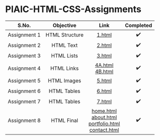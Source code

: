 # PIAIC-HTML-CSS-Assignments

| S.No. | Objective | Link | Completed |
| :---: | :---: | :---: | :---: |
| Assignment 1 | HTML Structure | [1.html](/Assignment%201/1.html "Assignment 1") | :heavy_check_mark: |
| Assignment 2 | HTML Text | [2.html](/Assignment%202/2.html "Assignment 2") | :heavy_check_mark: |
| Assignment 3 | HTML Lists | [3.html](/Assignment%203/3.html "Assignment 3") | :heavy_check_mark: |
| Assignment 4 | HTML Links | [4A.html](/Assignment%204/4A.html "Assignment 4A")<br/>[4B.html](/Assignment%204/4B.html "Assignment 4B") | :heavy_check_mark: |
| Assignment 5 | HTML Images | [5.html](/Assignment%205/5.html "Assignment 5") | :heavy_check_mark: |
| Assignment 6 | HTML Tables | [6.html](/Assignment%206/6.html "Assignment 6") | :heavy_check_mark: |
| Assignment 7 | HTML Tables | [7.html](/Assignment%207/7.html "Assignment 7") | :heavy_check_mark: |
| Assignment 8 | HTML Final | [home.html](/Assignment%208%20(HTML%20Final)/home.html "Home")<br/>[about.html](/Assignment%208%20(HTML%20Final)/about.html "About")<br/>[portfolio.html](/Assignment%208%20(HTML%20Final)/portfolio.html "Portfolio")<br/>[contact.html](/Assignment%208%20(HTML%20Final)/contact.html "Contact")| :heavy_check_mark: |
